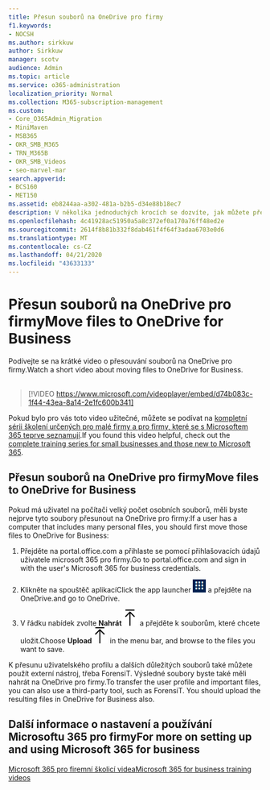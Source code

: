```yaml
---
title: Přesun souborů na OneDrive pro firmy
f1.keywords:
- NOCSH
ms.author: sirkkuw
author: Sirkkuw
manager: scotv
audience: Admin
ms.topic: article
ms.service: o365-administration
localization_priority: Normal
ms.collection: M365-subscription-management
ms.custom:
- Core_O365Admin_Migration
- MiniMaven
- MSB365
- OKR_SMB_M365
- TRN_M365B
- OKR_SMB_Videos
- seo-marvel-mar
search.appverid:
- BCS160
- MET150
ms.assetid: eb8244aa-a302-481a-b2b5-d34e88b18ec7
description: V několika jednoduchých krocích se dozvíte, jak můžete přesunout své osobní pracovní soubory a citlivé firemní soubory na OneDrive pro firmy.
ms.openlocfilehash: 4c41928ac51950a5a8c372ef0a170a76ff48ed2e
ms.sourcegitcommit: 2614f8b81b332f8dab461f4f64f3adaa6703e0d6
ms.translationtype: MT
ms.contentlocale: cs-CZ
ms.lasthandoff: 04/21/2020
ms.locfileid: "43633133"
---
```

# <a name="move-files-to-onedrive-for-business"></a><span data-ttu-id="a3498-103">Přesun souborů na OneDrive pro firmy</span><span class="sxs-lookup"><span data-stu-id="a3498-103">Move files to OneDrive for Business</span></span>

<span data-ttu-id="a3498-104">Podívejte se na krátké video o přesouvání souborů na OneDrive pro firmy.</span><span class="sxs-lookup"><span data-stu-id="a3498-104">Watch a short video about moving files to OneDrive for Business.</span></span><br><br>

> [!VIDEO https://www.microsoft.com/videoplayer/embed/d74b083c-1f44-43ea-8a14-2e1fc600b341] 

<span data-ttu-id="a3498-105">Pokud bylo pro vás toto video užitečné, můžete se podívat na [kompletní sérii školení určených pro malé firmy a pro firmy, které se s Microsoftem 365 teprve seznamují](https://support.office.com/article/6ab4bbcd-79cf-4000-a0bd-d42ce4d12816).</span><span class="sxs-lookup"><span data-stu-id="a3498-105">If you found this video helpful, check out the [complete training series for small businesses and those new to Microsoft 365](https://support.office.com/article/6ab4bbcd-79cf-4000-a0bd-d42ce4d12816).</span></span>


## <a name="move-files-to-onedrive-for-business"></a><span data-ttu-id="a3498-106">Přesun souborů na OneDrive pro firmy</span><span class="sxs-lookup"><span data-stu-id="a3498-106">Move files to OneDrive for Business</span></span>

<span data-ttu-id="a3498-107">Pokud má uživatel na počítači velký počet osobních souborů, měli byste nejprve tyto soubory přesunout na OneDrive pro firmy:</span><span class="sxs-lookup"><span data-stu-id="a3498-107">If a user has a computer that includes many personal files, you should first move those files to OneDrive for Business:</span></span>
  
1. <span data-ttu-id="a3498-108">Přejděte na portal.office.com a přihlaste se pomocí přihlašovacích údajů uživatele microsoft 365 pro firmy.</span><span class="sxs-lookup"><span data-stu-id="a3498-108">Go to portal.office.com and sign in with the user's Microsoft 365 for business credentials.</span></span>

2. <span data-ttu-id="a3498-109">Klikněte na spouštěč aplikací</span><span class="sxs-lookup"><span data-stu-id="a3498-109">Click the app launcher</span></span> ![The app launcher icon in Office 365](../media/7502f4ec-3c9a-435d-a7b4-b9cda85189a7.png) <span data-ttu-id="a3498-111">a přejděte na OneDrive.</span><span class="sxs-lookup"><span data-stu-id="a3498-111">and go to OneDrive.</span></span> 
    
3. <span data-ttu-id="a3498-112">V řádku nabídek zvolte **Nahrát**![Upload](../media/d9b963b8-10af-42e2-953d-360301b83d3c.png) a přejděte k souborům, které chcete uložit.</span><span class="sxs-lookup"><span data-stu-id="a3498-112">Choose **Upload**![Upload](../media/d9b963b8-10af-42e2-953d-360301b83d3c.png) in the menu bar, and browse to the files you want to save.</span></span> 
    
<span data-ttu-id="a3498-p101">K přesunu uživatelského profilu a dalších důležitých souborů také můžete použít externí nástroj, třeba ForensiT. Výsledné soubory byste také měli nahrát na OneDrive pro firmy.</span><span class="sxs-lookup"><span data-stu-id="a3498-p101">To transfer the user profile and important files, you can also use a third-party tool, such as ForensiT. You should upload the resulting files in OneDrive for Business also.</span></span>
  
## <a name="for-more-on-setting-up-and-using-microsoft-365-for-business"></a><span data-ttu-id="a3498-115">Další informace o nastavení a používání Microsoftu 365 pro firmy</span><span class="sxs-lookup"><span data-stu-id="a3498-115">For more on setting up and using Microsoft 365 for business</span></span>

[<span data-ttu-id="a3498-116">Microsoft 365 pro firemní školicí videa</span><span class="sxs-lookup"><span data-stu-id="a3498-116">Microsoft 365 for business training videos</span></span>](https://support.office.com/article/6ab4bbcd-79cf-4000-a0bd-d42ce4d12816)

